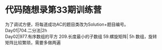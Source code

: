 # 代码随想录第33期训练营
为了调试方便，将每道成功AC的题目类改为Solution+题目编号。  
Day01|704.二分法|2h  
Day02|977.有序数组的平方 209.长度最小的子数组 59.螺旋矩阵| 5h 数组，旋转矩阵比较繁琐，需要多做两遍


